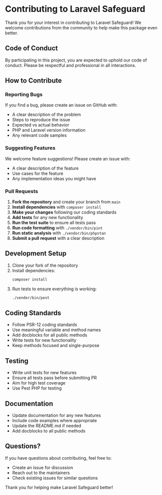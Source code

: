 # Contributing to Laravel Safeguard

Thank you for your interest in contributing to Laravel Safeguard! We welcome contributions from the community to help make this package even better.

## Code of Conduct

By participating in this project, you are expected to uphold our code of conduct. Please be respectful and professional in all interactions.

## How to Contribute

### Reporting Bugs

If you find a bug, please create an issue on GitHub with:
- A clear description of the problem
- Steps to reproduce the issue
- Expected vs actual behavior
- PHP and Laravel version information
- Any relevant code samples

### Suggesting Features

We welcome feature suggestions! Please create an issue with:
- A clear description of the feature
- Use cases for the feature
- Any implementation ideas you might have

### Pull Requests

1. **Fork the repository** and create your branch from `main`
2. **Install dependencies** with `composer install`
3. **Make your changes** following our coding standards
4. **Add tests** for any new functionality
5. **Run the test suite** to ensure all tests pass
6. **Run code formatting** with `./vendor/bin/pint`
7. **Run static analysis** with `./vendor/bin/phpstan`
8. **Submit a pull request** with a clear description

## Development Setup

1. Clone your fork of the repository
2. Install dependencies:
   ```bash
   composer install
   ```
3. Run tests to ensure everything is working:
   ```bash
   ./vendor/bin/pest
   ```

## Coding Standards

- Follow PSR-12 coding standards
- Use meaningful variable and method names
- Add docblocks for all public methods
- Write tests for new functionality
- Keep methods focused and single-purpose

## Testing

- Write unit tests for new features
- Ensure all tests pass before submitting PR
- Aim for high test coverage
- Use Pest PHP for testing

## Documentation

- Update documentation for any new features
- Include code examples where appropriate
- Update the README.md if needed
- Add docblocks to all public methods

## Questions?

If you have questions about contributing, feel free to:
- Create an issue for discussion
- Reach out to the maintainers
- Check existing issues for similar questions

Thank you for helping make Laravel Safeguard better!